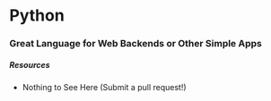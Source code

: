 
# Python

### Great Language for Web Backends or Other Simple Apps

##### Resources

- Nothing to See Here (Submit a pull request!)